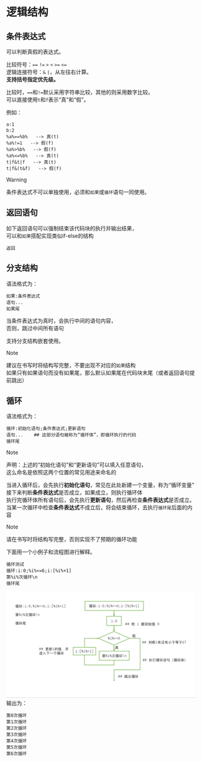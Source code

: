 # 逻辑结构

## 条件表达式
可以判断真假的表达式。

比较符号：`==` `!=` `>` `<` `>=` `<=`\
逻辑连接符号：`&` `|`，从左往右计算。\
**支持括号指定优先级。**

比较时，`==`和`!=`默认采用字符串比较，其他的则采用数字比较。\
可以直接使用`t`和`f`表示“真”和“假”。

例如：
```nyaplus
a:1
b:2
%a%==%b%   --> 真(t)
%a%!=1   --> 假(f)
%a%>%b%   --> 假(f)
%a%<=%b%   --> 真(t)
t|f&t|f   --> 真(t)
t|f&(t&f)   --> 假(f)
```

> [!WARNING]
> 条件表达式不可以单独使用，必须和`如果`或`循环`语句一同使用。

## 返回语句
如下返回语句可以强制结束该代码块的执行并输出结果，\
可以和`如果`搭配实现类似if-else的结构
```nyaplus
返回
```

## 分支结构
语法格式为：
```nyaplus
如果:条件表达式
语句...
如果尾
```
当条件表达式为真时，会执行中间的语句内容，\
否则，跳过中间所有语句

支持分支结构嵌套使用。
> [!NOTE]
> 建议在书写时将结构写完整，不要出现不对应的`如果`结构\
> 如果只有如果语句而没有如果尾，那么默认如果尾在代码块末尾（或者返回语句提前跳出）


## 循环
语法格式为：
```nyaplus
循环:初始化语句;条件表达式;更新语句
语句...    ## 这部分语句被称为“循环体”，即循环执行的代码
循环尾
```
> [!NOTE]
> 声明：上述的“初始化语句”和“更新语句”可以填入任意语句，\
> 这么命名是依照这两个位置的常见用途来命名的

当进入循环后，会先执行**初始化语句**，常见在此处新建一个变量，称为“循环变量”\
接下来判断**条件表达式**是否成立，如果成立，则执行循环体\
执行完循环体所有语句后，会先执行**更新语句**，然后再检查**条件表达式**是否成立。\
当某一次循环中检查**条件表达式**不成立后，将会结束循环，去执行`循环尾`后面的内容
> [!NOTE]
> 请在书写时将结构写完整，否则实现不了预期的循环功能

下面用一个小例子和流程图进行解释。
```nyaplus
循环测试
循环:i:0;%i%<=6;i:[%i%+1]
第%i%次循环\n
循环尾
```
![for.png](../img/for.png)
输出为：
```
第0次循环
第1次循环
第2次循环
第3次循环
第4次循环
第5次循环
第6次循环
```






